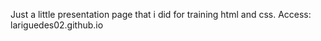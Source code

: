 Just a little presentation page that i did for training html and css.
Access: lariguedes02.github.io
